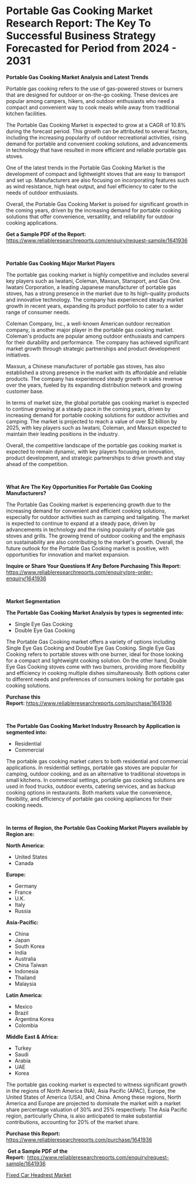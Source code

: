<p><h1>Portable Gas Cooking Market Research Report: The Key To Successful Business Strategy Forecasted for Period from 2024 - 2031</h1></p><p><strong>Portable Gas Cooking Market Analysis and Latest Trends</strong></p>
<p><p>Portable gas cooking refers to the use of gas-powered stoves or burners that are designed for outdoor or on-the-go cooking. These devices are popular among campers, hikers, and outdoor enthusiasts who need a compact and convenient way to cook meals while away from traditional kitchen facilities.</p><p>The Portable Gas Cooking Market is expected to grow at a CAGR of 10.8% during the forecast period. This growth can be attributed to several factors, including the increasing popularity of outdoor recreational activities, rising demand for portable and convenient cooking solutions, and advancements in technology that have resulted in more efficient and reliable portable gas stoves.</p><p>One of the latest trends in the Portable Gas Cooking Market is the development of compact and lightweight stoves that are easy to transport and set up. Manufacturers are also focusing on incorporating features such as wind resistance, high heat output, and fuel efficiency to cater to the needs of outdoor enthusiasts.</p><p>Overall, the Portable Gas Cooking Market is poised for significant growth in the coming years, driven by the increasing demand for portable cooking solutions that offer convenience, versatility, and reliability for outdoor cooking applications.</p></p>
<p><strong>Get a Sample PDF of the Report:&nbsp;</strong> <a href="https://www.reliableresearchreports.com/enquiry/request-sample/1641936">https://www.reliableresearchreports.com/enquiry/request-sample/1641936</a></p>
<p>&nbsp;</p>
<p><strong>Portable Gas Cooking Major Market Players</strong></p>
<p><p>The portable gas cooking market is highly competitive and includes several key players such as Iwatani, Coleman, Maxsun, Stansport, and Gas One. Iwatani Corporation, a leading Japanese manufacturer of portable gas stoves, has a strong presence in the market due to its high-quality products and innovative technology. The company has experienced steady market growth in recent years, expanding its product portfolio to cater to a wider range of consumer needs.</p><p>Coleman Company, Inc., a well-known American outdoor recreation company, is another major player in the portable gas cooking market. Coleman's products are popular among outdoor enthusiasts and campers for their durability and performance. The company has achieved significant market growth through strategic partnerships and product development initiatives.</p><p>Maxsun, a Chinese manufacturer of portable gas stoves, has also established a strong presence in the market with its affordable and reliable products. The company has experienced steady growth in sales revenue over the years, fueled by its expanding distribution network and growing customer base.</p><p>In terms of market size, the global portable gas cooking market is expected to continue growing at a steady pace in the coming years, driven by increasing demand for portable cooking solutions for outdoor activities and camping. The market is projected to reach a value of over $2 billion by 2025, with key players such as Iwatani, Coleman, and Maxsun expected to maintain their leading positions in the industry.</p><p>Overall, the competitive landscape of the portable gas cooking market is expected to remain dynamic, with key players focusing on innovation, product development, and strategic partnerships to drive growth and stay ahead of the competition.</p></p>
<p>&nbsp;</p>
<p><strong>What Are The Key Opportunities For Portable Gas Cooking Manufacturers?</strong></p>
<p><p>The Portable Gas Cooking market is experiencing growth due to the increasing demand for convenient and efficient cooking solutions, especially for outdoor activities such as camping and tailgating. The market is expected to continue to expand at a steady pace, driven by advancements in technology and the rising popularity of portable gas stoves and grills. The growing trend of outdoor cooking and the emphasis on sustainability are also contributing to the market's growth. Overall, the future outlook for the Portable Gas Cooking market is positive, with opportunities for innovation and market expansion.</p></p>
<p><strong>Inquire or Share Your Questions If Any Before Purchasing This Report:</strong> <a href="https://www.reliableresearchreports.com/enquiry/pre-order-enquiry/1641936">https://www.reliableresearchreports.com/enquiry/pre-order-enquiry/1641936</a></p>
<p>&nbsp;</p>
<p><strong>Market Segmentation</strong></p>
<p><strong>The Portable Gas Cooking Market Analysis by types is segmented into:</strong></p>
<p><ul><li>Single Eye Gas Cooking</li><li>Double Eye Gas Cooking</li></ul></p>
<p><p>The Portable Gas Cooking market offers a variety of options including Single Eye Gas Cooking and Double Eye Gas Cooking. Single Eye Gas Cooking refers to portable stoves with one burner, ideal for those looking for a compact and lightweight cooking solution. On the other hand, Double Eye Gas Cooking stoves come with two burners, providing more flexibility and efficiency in cooking multiple dishes simultaneously. Both options cater to different needs and preferences of consumers looking for portable gas cooking solutions.</p></p>
<p><strong>Purchase this Report:&nbsp;</strong><a href="https://www.reliableresearchreports.com/purchase/1641936">https://www.reliableresearchreports.com/purchase/1641936</a></p>
<p>&nbsp;</p>
<p><strong>The Portable Gas Cooking Market Industry Research by Application is segmented into:</strong></p>
<p><ul><li>Residential</li><li>Commercial</li></ul></p>
<p><p>The portable gas cooking market caters to both residential and commercial applications. In residential settings, portable gas stoves are popular for camping, outdoor cooking, and as an alternative to traditional stovetops in small kitchens. In commercial settings, portable gas cooking solutions are used in food trucks, outdoor events, catering services, and as backup cooking options in restaurants. Both markets value the convenience, flexibility, and efficiency of portable gas cooking appliances for their cooking needs.</p></p>
<p>&nbsp;</p>
<p><strong>In terms of Region, the Portable Gas Cooking Market Players available by Region are:</strong></p>
<p>
    <p> <strong> North America: </strong>
        <ul>
            <li>United States</li>
            <li>Canada</li>
        </ul>
        </p> 
    <p> <strong> Europe: </strong>
        <ul>
            <li>Germany</li>
            <li>France</li>
            <li>U.K.</li>
            <li>Italy</li>
            <li>Russia</li>
        </ul>
        </p> 
    <p> <strong> Asia-Pacific: </strong>
        <ul>
            <li>China</li>
            <li>Japan</li>
            <li>South Korea</li>
            <li>India</li>
            <li>Australia</li>
            <li>China Taiwan</li>
            <li>Indonesia</li>
            <li>Thailand</li>
            <li>Malaysia</li>
        </ul>
        </p> 
    <p> <strong> Latin America: </strong>
        <ul>
            <li>Mexico</li>
            <li>Brazil</li>
            <li>Argentina Korea</li>
            <li>Colombia</li>
        </ul>
        </p> 
    <p> <strong> Middle East & Africa: </strong>
        <ul>
            <li>Turkey</li>
            <li>Saudi</li>
            <li>Arabia</li>
            <li>UAE</li>
            <li>Korea</li>
        </ul>
    </p>
    </p>
<p><p>The portable gas cooking market is expected to witness significant growth in the regions of North America (NA), Asia Pacific (APAC), Europe, the United States of America (USA), and China. Among these regions, North America and Europe are projected to dominate the market with a market share percentage valuation of 30% and 25% respectively. The Asia Pacific region, particularly China, is also anticipated to make substantial contributions, accounting for 20% of the market share.</p></p>
<p><strong>Purchase this Report: </strong><a href="https://www.reliableresearchreports.com/purchase/1641936">https://www.reliableresearchreports.com/purchase/1641936</a></p>
<p>&nbsp;<strong>Get a Sample PDF of the Report:&nbsp;&nbsp;</strong><a href="https://www.reliableresearchreports.com/enquiry/request-sample/1641936">https://www.reliableresearchreports.com/enquiry/request-sample/1641936</a></p>
<p><strong></strong></p>
<p><p><a href="https://flame-sidecar-702.notion.site/Fixed-Car-Headrest-Market-Growth-Market-Trends-COVID-19-Impact-and-Forecasts-for-period-from-2024-7deddd80dc1e402a9e32d0bee91885ce">Fixed Car Headrest Market</a></p></p>